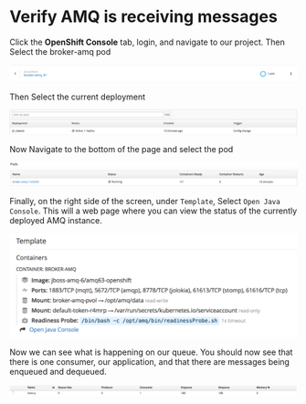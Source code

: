 # Verify AMQ is receiving messages

Click the **OpenShift Console** tab, login, and navigate to our project. Then Select the broker-amq pod

![Application Created](../../assets/middleware/rhoar-messaging/broker-amq.png)

Then Select the current deployment 

![Application Created](../../assets/middleware/rhoar-messaging/broker-amq-deploy.png)

Now Navigate to the bottom of the page and select the pod

![Application Created](../../assets/middleware/rhoar-messaging/broker-amq-pod.png)

Finally, on the right side of the screen, under `Template`, Select `Open Java Console`. This will a web page where you can view the status of the currently deployed AMQ instance. 

![Application Created](../../assets/middleware/rhoar-messaging/broker-amq-console.png)

Now we can see what is happening on our queue. You should now see that there is one consumer, our application, and that there are messages being enqueued and dequeued.

![Application Created](../../assets/middleware/rhoar-messaging/broker-amq-messages.png)

